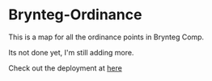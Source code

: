 # Brynteg-Ordinance

This is a map for all the ordinance points in Brynteg Comp.

Its not done yet, I'm still adding more.

Check out the deployment at [here](https://joshua861.github.io/Brynteg-Ordinance/)
